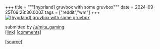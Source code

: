 +++
title = """[hyprland] gruvbox with some gruvbox"""
date = 2024-09-25T09:28:30.000Z
tags = ["reddit","wm"]
+++
[![[hyprland] gruvbox with some gruvbox](https://b.thumbs.redditmedia.com/E89BLURCUqwQoKCgiT1d8grJDupw8HOVjQ83eJ6JOhU.jpg "[hyprland] gruvbox with some gruvbox")](https://www.reddit.com/r/unixporn/comments/1fp0b5b/hyprland_gruvbox_with_some_gruvbox/)

submitted by [/u/mita\_gaming](https://www.reddit.com/user/mita_gaming)  
[\[link\]](https://www.reddit.com/gallery/1fp0b5b) [\[comments\]](https://www.reddit.com/r/unixporn/comments/1fp0b5b/hyprland_gruvbox_with_some_gruvbox/)

[[source]](https://www.reddit.com/r/unixporn/comments/1fp0b5b/hyprland_gruvbox_with_some_gruvbox/)
